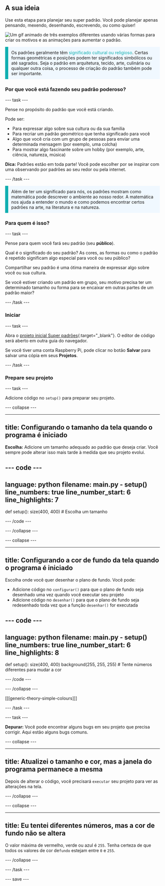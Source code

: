 ## A sua ideia

Use esta etapa para planejar seu super padrão. Você pode planejar apenas pensando, mexendo, desenhando, escrevendo, ou como quiser!

![Um gif animado de três exemplos diferentes usando várias formas para criar os motivos e as animações para aumentar o padrão.](images/ideas-1.gif)

<p style="border-left: solid; border-width:10px; border-color: #0faeb0; background-color: aliceblue; padding: 10px;">Os padrões geralmente têm <span style="color: #0faeb0">significado cultural ou religioso</span>. Certas formas geométricas e posições podem ter significados simbólicos ou até sagrados. Seja o padrão em arquitetura, tecido, arte, culinária ou qualquer outra coisa, o processo de criação do padrão também pode ser importante.</p>

### Por que você está fazendo seu padrão poderoso?

--- task ---

Pense no propósito do padrão que você está criando.

Pode ser:
- Para expressar algo sobre sua cultura ou da sua familia
- Para recriar um padrão geométrico que tenha significado para você
- Algo que você cria com um grupo de pessoas para enviar uma determinada mensagem (por exemplo, uma colcha)
- Para mostrar algo fascinante sobre um hobby (por exemplo, arte, ciência, natureza, música)

**Dica:** Padrões estão em toda parte! Você pode escolher por se inspirar com uma observando por padrões ao seu redor ou pela internet.

--- /task ---

<p style="border-left: solid; border-width:10px; border-color: #0faeb0; background-color: aliceblue; padding: 10px;">Além de ter um significado para nós, os padrões mostram como matemática pode descrever o ambiente ao nosso redor. A matemática nos ajuda a entender o mundo e como podemos encontrar certos padrões na arte, na literatura e na natureza. </p>

### Para quem é isso?

--- task ---

Pense para quem você fará seu padrão (seu **público**).

Qual é o significado do seu padrão? As cores, as formas ou como o padrão é repetido significam algo especial para você ou seu público?

Compartilhar seu padrão é uma ótima maneira de expressar algo sobre você ou sua cultura.

Se você estiver criando um padrão em grupo, seu motivo precisa ter um determinado tamanho ou forma para se encaixar em outras partes de um padrão maior?

--- /task ---

### Iniciar

--- task ---

Abra o [projeto inicial Super padrões](https://editor.raspberrypi.org/pt-BR/projects/powerful-patterns-starter){:target="_blank"}. O editor de código será aberto em outra guia do navegador.

Se você tiver uma conta Raspberry Pi, pode clicar no botão **Salvar** para salvar uma cópia em seus **Projetos**.

--- /task ---

### Prepare seu projeto

--- task ---

Adicione código no `setup()` para preparar seu projeto.

--- collapse ---

---
title: Configurando o tamanho da tela quando o programa é iniciado
---

**Escolha:** Adicione um tamanho adequado ao padrão que deseja criar. Você sempre pode alterar isso mais tarde à medida que seu projeto evolui.

--- code ---
---
language: python
filename: main.py - setup()
line_numbers: true
line_number_start: 6
line_highlights: 7
---
def setup():
    size(400, 400)  # Escolha um tamanho

--- /code ---

--- /collapse ---

--- collapse ---

---
title: Configurando a cor de fundo da tela quando o programa é iniciado
---

Escolha onde você quer desenhar o plano de fundo. Você pode:
+ Adicione código no `configurar()` para que o plano de fundo seja desenhado uma vez quando você executar seu projeto
+ Adicione código no `desenhar()` para que o plano de fundo seja redesenhado toda vez que a função `desenhar()` for executada

--- code ---
---
language: python
filename: main.py - setup()
line_numbers: true
line_number_start: 6
line_highlights: 8
---
def setup():
    size(400, 400)
    background(255, 255, 255)  # Tente números diferentes para mudar a cor

--- /code ---

--- /collapse ---

[[[generic-theory-simple-colours]]]

--- /task ---

--- task ---

**Depurar:** Você pode encontrar alguns bugs em seu projeto que precisa corrigir. Aqui estão alguns bugs comuns.

--- collapse ---

---
title: Atualizei o tamanho e cor, mas a janela do programa permanece a mesma
---

Depois de alterar o código, você precisará `executar` seu projeto para ver as alterações na tela.

--- /collapse ---

--- collapse ---

---
title: Eu tentei diferentes números, mas a cor de fundo não se altera
---

O valor máxima de vermelho, verde ou azul é `255`. Tenha certeza de que todos os valores de cor de`fundo` estejam entre `0` e `255`.

--- /collapse ---

--- /task ---


--- save ---
